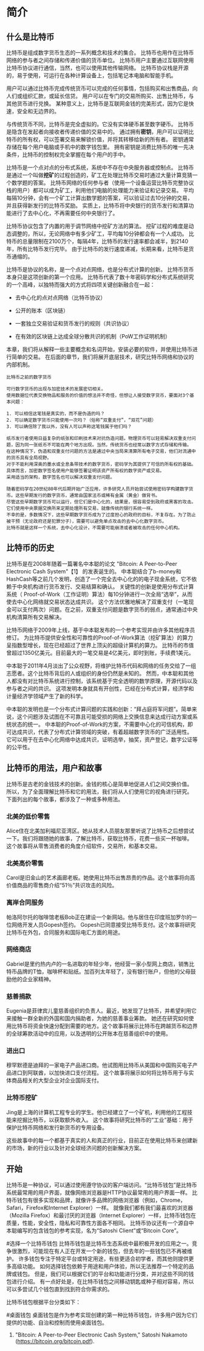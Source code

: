 # 简介
## 什么是比特币
比特币是组成数字货币生态的一系列概念和技术的集合。
比特币也用作在比特币网络的参与者之间存储和传递价值的货币单位。
比特币用户主要通过互联网使用比特币协议进行通信，当然，也可以使用其他传输网络。
比特币协议栈是开源的，易于使用，可运行在各种计算设备上，包括笔记本电脑和智能手机。

用户可以通过比特币完成传统货币可以完成的任何事情，包括购买和出售商品，向人们或组织汇款，或延长信贷。
用户可以在专门的交易所购买、出售比特币，与其他货币进行兑换。
某种意义上，比特币是互联网金钱的完美形式，因为它是快速，安全和无边界的。

与传统货币不同，比特币是完全虚拟的。它没有实体硬币甚至数字硬币。
比特币是隐含在发起者向接收者传递价值的交易中的。
通过拥有**密钥**，用户可以证明比特币的所有权，可以签署交易来解锁价值，并将其转移给新的所有者。
密钥通常存储在每个用户电脑或手机中的数字钱包里。
拥有密钥是消费比特币的唯一先决条件，比特币的控制权完全掌握在每个用户的手中。

比特币是一个点对点的分布式系统，系统中不存在中央服务器或控制点。
比特币是通过一个叫做**挖矿**的过程创造的，矿工在处理比特币交易时通过大量计算竞猜一个数学题的答案。
比特币网络的任何参与者（使用一个设备运营比特币完整协议栈的用户）都可以成为矿工，利用他们电脑的处理能力来验证和记录交易。
平均每隔10分钟，会有一个矿工计算出数学题的答案，可以验证过去10分钟的交易，并且获得新发行的比特币奖励。
实质上，比特币将中央银行的货币发行和清算功能进行了去中心化，不再需要任何中央银行了。

比特币协议包含了内置的用于调节网络中挖矿方法的算法。
挖矿过程的难度是动态调整的，所以，无论网络中有多少矿工，平均每10分钟都会有一个人成功。
比特币的总量限制在2100万个，每隔4年，比特币的发行速率都会减半，到2140年，所有比特币发行完毕。
由于比特币的发行速度递减，长期来看，比特币是货币通缩的。

比特币是协议的名称，是一个点对点网络，也是分布式计算的创新。
比特币货币本身只是这项创新的第一个应用。
比特币代表了数十年密码学和分布式系统研究的一个高峰，以独特而强大的方式将四项关键创新融合在一起：

* 去中心化的点对点网络（比特币协议）

* 公开的账本（区块链）

* 一套独立交易验证和货币发行的规则（共识协议）

* 在有效的区块链上达成全球分散共识的机制（PoW工作证明机制）

本章，我们将从解释一些主要概念和名词开始，安装必要的软件，并使用比特币进行简单的交易。
在后面的章节，我们将展开底层技术，研究比特币网络和协议的内部机制。

```
比特币之前的数字货币

可行数字货币的出现与加密技术的发展密切相关。
使用数据位代表交换物品和服务的价值的想法并不奇怪，但想让人接受数字货币，要面对3个基本问题：

1. 可以相信这笔钱是真实的，而不是伪造的吗？
2. 可以确定数字货币只能使用一次吗？（俗称“双重支付”，“双花”问题）
3. 可以确信除了我以外，没有人可以声称这笔钱属于他们吗？

纸币发行者使用日益复杂的纸张和印刷技术来对抗伪造问题。物理货币可以轻易解决双重支付问题，因为同一张纸币不可能在两个地方出现。当然，传统货币也经常以数字方式存储和传输。
在这种情况下，伪造和双重支付问题的方法是通过中央当局来清算所有电子交易，他们对流通中的货币具有全局视野。
对于不能利用深奥的墨水或全息条带技术的数字货币，密码学为其提供了可信的所有权的基础。具体而言，加密数字签名使用户能够签署证明该资产所有权的数字资产或交易。
采用适当的架构，数字签名也可以解决双重支付问题。

随着密码学在20世纪80年代后期开始广泛应用，许多研究人员开始尝试使用密码学构建数字货币。这些早期发行的数字货币，通常由国家法币或稀有金属（黄金）做背书。
尽管这些早期数字货币可以运行，但它们是中心化的，结果是，很容易受到政府或黑客的攻击。它们使用中央票据交换所来定期处理所有交易，就像传统的银行系统一样。
不幸的是，多数情况下，这些早期数字货币成为了过度担心的政府的目标，不复存在。为了防止被干预（无论政府还是犯罪分子），需要可以避免单点攻击的去中心化数字货币。
比特币就是这样一个系统，去中心化设计，不需要可能崩溃或者被攻击的任何中心机构。
```

## 比特币的历史

比特币是在2008年随着一篇署名中本聪的论文 "Bitcoin: A Peer-to-Peer Electronic Cash System"【1】 的发表诞生的。
中本聪结合了b-money和HashCash等之前几个发明，创造了一个完全去中心化的的电子现金系统，它不依赖于中央机构进行货币发行、交易结算和确认。
关键性的创新是使用分布式计算系统（ Proof-of-Work（工作证明）算法）每10分钟进行一次全局“选举”，从而使去中心化网络就交易状态达成共识。
这个方法优雅地解决了双重支付（一笔现金可以支付两次）问题。在之前，双重支付问题是数字货币的弱点，通常通过中央机构清算所有交易解决。

比特币网络于2009年上线，基于中本聪发布的一个参考实现并由许多其他程序员修订。
为比特币提供安全性和可靠性的Proof-of-Work算法（挖矿算法）的算力呈指数型增长，现在已经超过了世界上顶尖的超级计算机的算力。
比特币的市值曾超过1350亿美元。目前最大的一笔交易是4亿美元，即时到账，手续费1美元。

中本聪于2011年4月淡出了公众视野，将维护比特币代码和网络的任务交给了一组志愿者。这个比特币背后的人或组织的身份仍然是未知的。
然而，中本聪和其他人都没有对比特币系统进行控制，该系统基于完全透明的数学原理，开源代码以及参与者之间的共识。
这项发明本身就具有开创性，已经在分布式计算，经济学和计量经济学领域产生了新的科学。

中本聪的发明也是一个分布式计算问题的实践和创新：“拜占庭将军问题”。简单来说，这个问题涉及试图在不可靠且可能受损的网络上交换信息来达成行动方案或系统状态的统一。
中本聪的Proof-of-Work的方案，不需要中心化的可信机构，即可达成共识，代表了分布式计算领域的突破，有着超越数字货币的广泛适用性。
它可以用于在去中心化网络中达成共识，证明选举，抽奖，资产登记，数字公证等的公平性。

## 比特币的用法，用户和故事
比特币是古老的金钱技术的创新。金钱的核心是简单地促进人们之间交换价值。
所以，为了全面理解比特币和它的用法，我们将从人们使用它的视角进行研究。
下面列出的每个故事，都涉及了一种或多种用法。

### 北美的低价零售
Alice住在北美加利福尼亚湾区。她从技术人员朋友那里听说了比特币之后想尝试一下。我们将跟随她的故事，了解比特币，获取比特币，花费一些买一杯咖啡。
这个故事将从零售消费者的角度介绍软件，交易所，和基本交易。

### 北美高价零售
Carol是旧金山的艺术画廊老板。她使用比特币出售昂贵的作品。这个故事将向高价值商品的零售商介绍“51％”共识攻击的风险。

### 离岸合同服务
帕洛阿尔托的咖啡馆老板Bob正在建设一个新网站。他与居住在印度班加罗尔的一位网络开发人员Gopesh签约。
Gopesh已同意接受比特币支付。这个故事将研究比特币在外包，合同服务和国际电汇方面的用途。

### 网络商店
Gabriel是里约热内卢的一名进取的年轻少年，他经营一家小型网上商店，销售比特币品牌的T恤，咖啡杯和贴纸。加百列太年轻了，没有银行账户，但他的父母鼓励他的企业家精神。

### 慈善捐款
Eugenia是菲律宾儿童慈善组织的负责人。最近，她发现了比特币，并希望利用它来接触一群全新的外国和国内捐助者，为她的慈善事业筹款。
她还在研究如何使用比特币将资金快速分配到需要的地方。这个故事将展示比特币在跨越货币和边界的全球筹款活动中的应用，以及透明的公开账本在慈善组织中的使用。

### 进出口
穆罕默德是迪拜的一家电子产品进口商。他试图用比特币从美国和中国购买电子产品进口到阿联酋，以加快进口支付流程。
这个故事将展示如何将比特币用于与实体商品相关的大型企业对企业国际支付。

### 比特币挖矿
Jing是上海的计算机工程专业的学生。他已经建立了一个矿机，利用他的工程技能来挖掘比特币，以获取额外收入。
这个故事将研究比特币的“工业”基础：用于保护比特币网络和发行新货币的专用设备。

这些故事中的每一个都基于真实的人和真正的行业，目前正在使用比特币来创建新的市场，新的行业以及针对全球经济问题的创新解决方案。

## 开始
比特币是一种协议，可以通过使用遵守协议的客户端访问。“比特币钱包”是比特币系统最常用的用户界面，就像网络浏览器是HTTP协议最常用的用户界面一样。
比特币钱包有很多实现和品牌，就像许多品牌的网络浏览器（例如，Chrome，Safari，Firefox和Internet Explorer）一样。
就像我们都有我们最喜欢的浏览器（Mozilla Firefox）和最讨厌的浏览器（Internet Explorer）一样，比特币钱包在质量，性能，安全性，隐私和可靠性方面各不相同。
比特币协议还有一个源自中本聪编写的包含钱包的参考实现，名为“Satoshi Client”或“Bitcoin Core”。

#选择一个比特币钱包
比特币钱包是比特币生态系统中最积极开发的应用之一。竞争很激烈，可能现在有人正在开发一个新的钱包，但去年的一些钱包已不再被维护。
许多钱包专注于特定平台或特定用途，有些更适合初学者，而其他则提供更多高级功能。
如何选择钱包依赖于用途和用户体验，所以无法推荐一个特定的品牌或钱包。
但是，我们可以根据它们的平台和功能进行分类，并对这些不同的钱包进行介绍。
有一点好处是，在比特币钱包之间移动钥匙或种子相对容易，所以可以多尝试几个钱包直到找到符合你需求的。

比特币钱包根据平台分类如下：

#桌面钱包
桌面钱包是作为参考实现创建的第一种比特币钱包，许多用户因为它们提供的功能、自治和控制而使用桌面钱包。




1. "Bitcoin: A Peer-to-Peer Electronic Cash System," Satoshi Nakamoto (https://bitcoin.org/bitcoin.pdf).
